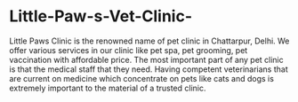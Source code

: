 # Little-Paw-s-Vet-Clinic-
Little Paws Clinic is the renowned name of pet clinic in Chattarpur, Delhi. We offer various services in our clinic like pet spa, pet grooming, pet vaccination with affordable price. The most important part of any pet clinic is that the medical staff that they need. Having competent veterinarians that are current on medicine which concentrate on pets like cats and dogs is extremely important to the material of a trusted clinic.
